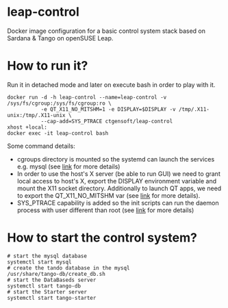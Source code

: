 # leap-control
Docker image configuration for a basic control system stack based on Sardana & Tango on openSUSE Leap.

# How to run it?
Run it in detached mode and later on execute bash in order to play with it.

~~~~
docker run -d -h leap-control --name=leap-control -v /sys/fs/cgroup:/sys/fs/cgroup:ro \
           -e QT_X11_NO_MITSHM=1 -e DISPLAY=$DISPLAY -v /tmp/.X11-unix:/tmp/.X11-unix \
           --cap-add=SYS_PTRACE ctgensoft/leap-control
xhost +local:
docker exec -it leap-control bash
~~~~

Some command details:
* cgroups directory is mounted so the systemd can launch the services e.g. mysql (see [link](http://vpavlin.eu/2015/02/fedora-docker-and-systemd/) for more details)
* In order to use the host's X server (be able to run GUI) we need to grant local access to host's X, export the DISPLAY environment variable and mount the X11 socket directory. Additionally to launch QT apps, we need to export the QT_X11_NO_MITSHM var  (see [link](https://hub.docker.com/r/cpascual/taurus-test/) for more details).
* SYS_PTRACE capability is added so the init scripts can run the daemon process with user different than root (see [link](https://github.com/docker/docker/issues/6800) for more details)

# How to start the control system?

~~~~
# start the mysql database
systemctl start mysql
# create the tando database in the mysql
/usr/share/tango-db/create_db.sh
# start the DataBaseds server
systemctl start tango-db
# start the Starter server
systemctl start tango-starter
~~~~
